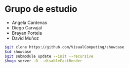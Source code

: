# Grupo de estudio
- Angela Cardenas
- Diego Carvajal
- Brayan Portela
- David Muñoz


```sh
$git clone https://github.com/VisualComputing/showcase
$cd showcase
$git submodule update --init --recursive
$hugo server -D --disableFastRender
```
